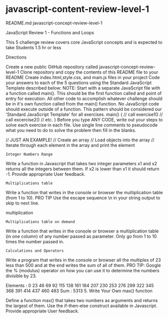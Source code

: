 # javascript-content-review-level-1

README.md
javascript-concept-review-level-1

JavaScript Review 1 - Functions and Loops

This 5 challenge review covers core JavaScript concepts and is expected to take Students 1.5 hr or less

Directions

Create a new public GitHub repository called javascript-concept-review-level-1 Clone repository and copy the contents of this README file to your README Create index.html,style.css, and main.js files in your project Code your answers to each of the 5 questions using the Standard JavaScript Template described below: NOTE: Start with a separate JavaScript file with a function called main(). This should be the first function called and point of entry for execution. All other code to accomplish whatever challenge should be in it's own function called from the main() function. No JavaScript code should execute outside of a function. This pattern should be considered our 'Standard JavaScript Template' for all exercises. main() { // call exercise1() // call excercise2() // etc. } Before you type ANY CODE, write out your steps to solve each exercise in each file. Use single line comments to pseudocode what you need to do to solve the problem then fill in the blanks.

// JUST AN EXAMPLE! // Create an array // Load objects into the array // Iterate through each element in the array and print the element

    Integer Numbers Range

Write a function in Javascript that takes two integer parameters x1 and x2 returns all the integers between them. If x2 is lower than x1 it should return -1. Provide appropriate User feedback.

    Multiplications table

Write a function that writes in the console or browser the multiplication table (from 1 to 10). PRO TIP Use the escape sequence \n in your string output to skip to next line.

multiplication

    Multiplications table on demand

Write a function that writes in the console or browser a multiplication table (in one column) of any number passed as parameter. Only go from 1 to 10 times the number passed in.

    Calculations and Operators

Write a program that writes in the console or browser all the multiples of 23 less than 500 and at the end writes the sum of all of them. PRO TIP: Google the % (modulus) operator on how you can use it to determine the numbers divisible by 23.

Elements : 0 23 46 69 92 115 138 161 184 207 230 253 276 299 322 345 368 391 414 437 460 483 Sum : 5313 5. Write Your Own max() function

Define a function max() that takes two numbers as arguments and returns the largest of them. Use the if-then-else construct available in Javascript. Provide appropriate User feedback.
